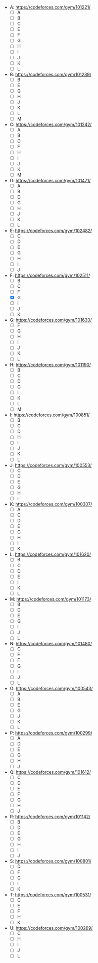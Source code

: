 - A: https://codeforces.com/gym/101221/
  - [ ] A
  - [ ] B
  - [ ] C
  - [ ] E
  - [ ] F
  - [ ] G
  - [ ] H
  - [ ] I
  - [ ] J
  - [ ] K
  - [ ] L
- B: https://codeforces.com/gym/101239/
  - [ ] B
  - [ ] E
  - [ ] G
  - [ ] H
  - [ ] J
  - [ ] K
  - [ ] L
  - [ ] M
- C: https://codeforces.com/gym/101242/
  - [ ] A
  - [ ] B
  - [ ] D
  - [ ] F
  - [ ] H
  - [ ] I
  - [ ] J
  - [ ] K
  - [ ] M
- D: https://codeforces.com/gym/101471/
  - [ ] A
  - [ ] B
  - [ ] D
  - [ ] G
  - [ ] H
  - [ ] J
  - [ ] K
  - [ ] L
- E: https://codeforces.com/gym/102482/
  - [ ] C
  - [ ] D
  - [ ] E
  - [ ] G
  - [ ] H
  - [ ] I
  - [ ] J
- F: https://codeforces.com/gym/102511/
  - [ ] B
  - [ ] C
  - [ ] F
  - [x] G
  - [ ] I
  - [ ] J
  - [ ] K
- G: https://codeforces.com/gym/101630/
  - [ ] F
  - [ ] G
  - [ ] H
  - [ ] I
  - [ ] J
  - [ ] K
  - [ ] L
- H: https://codeforces.com/gym/101190/
  - [ ] B
  - [ ] C
  - [ ] D
  - [ ] G
  - [ ] I
  - [ ] K
  - [ ] L
  - [ ] M
- I: https://codeforces.com/gym/100851/
  - [ ] B
  - [ ] C
  - [ ] D
  - [ ] H
  - [ ] I
  - [ ] J
  - [ ] K
  - [ ] L
- J: https://codeforces.com/gym/100553/
  - [ ] C
  - [ ] D
  - [ ] E
  - [ ] G
  - [ ] H
  - [ ] I
- K: https://codeforces.com/gym/100307/
  - [ ] A
  - [ ] C
  - [ ] D
  - [ ] E
  - [ ] G
  - [ ] H
  - [ ] I
  - [ ] K
- L: https://codeforces.com/gym/101620/
  - [ ] B
  - [ ] C
  - [ ] D
  - [ ] E
  - [ ] I
  - [ ] K
  - [ ] L
- M: https://codeforces.com/gym/101173/
  - [ ] B
  - [ ] D
  - [ ] E
  - [ ] G
  - [ ] I
  - [ ] J
  - [ ] L
- N: https://codeforces.com/gym/101480/
  - [ ] C
  - [ ] E
  - [ ] F
  - [ ] G
  - [ ] I
  - [ ] J
  - [ ] L
- O: https://codeforces.com/gym/100543/
  - [ ] A
  - [ ] B
  - [ ] E
  - [ ] G
  - [ ] J
  - [ ] K
  - [ ] L
- P: https://codeforces.com/gym/100299/
  - [ ] A
  - [ ] D
  - [ ] E
  - [ ] G
  - [ ] H
  - [ ] J
- Q: https://codeforces.com/gym/101612/
  - [ ] C
  - [ ] D
  - [ ] E
  - [ ] F
  - [ ] G
  - [ ] H
  - [ ] J
- R: https://codeforces.com/gym/101142/
  - [ ] B
  - [ ] D
  - [ ] E
  - [ ] G
  - [ ] H
  - [ ] I
  - [ ] J
- S: https://codeforces.com/gym/100801/
  - [ ] D
  - [ ] F
  - [ ] G
  - [ ] I
  - [ ] K
- T: https://codeforces.com/gym/100531/
  - [ ] C
  - [ ] E
  - [ ] F
  - [ ] H
  - [ ] K
- U: https://codeforces.com/gym/100269/
  - [ ] C
  - [ ] H
  - [ ] I
  - [ ] J
  - [ ] L
